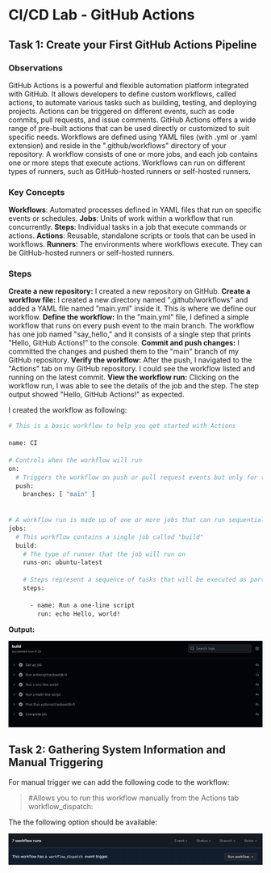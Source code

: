 


# CI/CD Lab - GitHub Actions

## Task 1: Create your First GitHub Actions Pipeline

### Observations
GitHub Actions is a powerful and flexible automation platform integrated with GitHub.
It allows developers to define custom workflows, called actions, to automate various tasks such as building, testing, and deploying projects.
Actions can be triggered on different events, such as code commits, pull requests, and issue comments.
GitHub Actions offers a wide range of pre-built actions that can be used directly or customized to suit specific needs.
Workflows are defined using YAML files (with .yml or .yaml extension) and reside in the ".github/workflows" directory of your repository.
A workflow consists of one or more jobs, and each job contains one or more steps that execute actions.
Workflows can run on different types of runners, such as GitHub-hosted runners or self-hosted runners.

### Key Concepts
**Workflows**: Automated processes defined in YAML files that run on specific events or schedules.
**Jobs**: Units of work within a workflow that run concurrently.
**Steps**: Individual tasks in a job that execute commands or actions.
**Actions**: Reusable, standalone scripts or tools that can be used in workflows.
**Runners**: The environments where workflows execute. They can be GitHub-hosted runners or self-hosted runners.

### Steps
**Create a new repository:** I created a new repository on GitHub.
**Create a workflow file:** I created a new directory named ".github/workflows" and added a YAML file named "main.yml" inside it. This is where we define our workflow.
**Define the workflow:** In the "main.yml" file, I defined a simple workflow that runs on every push event to the main branch. The workflow has one job named "say_hello," and it consists of a single step that prints "Hello, GitHub Actions!" to the console.
**Commit and push changes:** I committed the changes and pushed them to the "main" branch of my GitHub repository.
**Verify the workflow:** After the push, I navigated to the "Actions" tab on my GitHub repository. I could see the workflow listed and running on the latest commit.
**View the workflow run:** Clicking on the workflow run, I was able to see the details of the job and the step. The step output showed "Hello, GitHub Actions!" as expected.


I created the workflow as following:
```sh
# This is a basic workflow to help you get started with Actions

name: CI

# Controls when the workflow will run
on:
  # Triggers the workflow on push or pull request events but only for the "main" branch
  push:
    branches: [ "main" ]


# A workflow run is made up of one or more jobs that can run sequentially or in parallel
jobs:
  # This workflow contains a single job called "build"
  build:
    # The type of runner that the job will run on
    runs-on: ubuntu-latest

    # Steps represent a sequence of tasks that will be executed as part of the job
    steps:

      - name: Run a one-line script
        run: echo Hello, world!

```

**Output:**



![Alt text](lab9_1.png)



## Task 2: Gathering System Information and Manual Triggering

For manual trigger we can add the following code to the workflow:

> #Allows you to run this workflow manually from the Actions tab
> workflow_dispatch:

The the following option should be available:


![Alt text](lab9_2.png)




